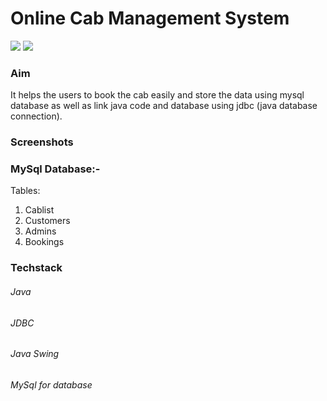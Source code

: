 # Online Cab Management System 
![](https://img.shields.io/badge/java-.-green) 
![](https://img.shields.io/badge/mysql-%2C-orange)

### Aim
It helps the users to book the cab easily and store the data using mysql database as well as link java code and database using jdbc (java database connection).

### Screenshots

### MySql Database:-
Tables:
1) Cablist 
2) Customers
3) Admins
4) Bookings

### Techstack
###### Java
###### JDBC
###### Java Swing
###### MySql for database
